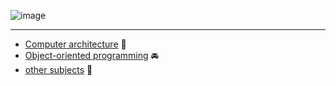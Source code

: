 ![image](https://github.com/Inf0sth/School_works/assets/106565371/cb03c77d-c2b2-4e36-a3db-ffa251f871fb)

---
- [Computer architecture](/A_d_C) 💽
- [Object-oriented programming](/POO) 🚘
- [other subjects](/Others) 👾
